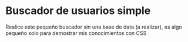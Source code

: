 # Buscador de usuarios simple

Realice este pequeño buscador sin una base de data (a realizar), es algo pequeño solo para demostrar mis conocimientos con CSS
